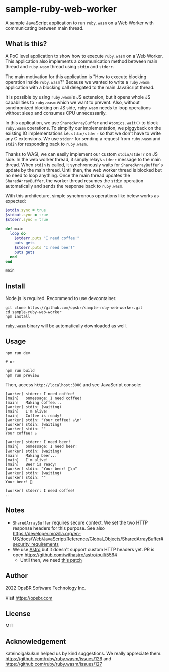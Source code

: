 # sample-ruby-web-worker

A sample JavaScript application to run `ruby.wasm` on a Web Worker with communicating between main thread.

## What is this?

A PoC level application to show how to execute `ruby.wasm` on a Web Worker. This application also implements
a communication method between main thread and `ruby.wasm` thread using `stdin` and `stderr`.

The main motivation for this application is "How to execute blocking operation inside `ruby.wasm`?"
Because we wanted to write a `ruby.wasm` application with a blocking call delegated to the main JavaScript thread.

It is possible by using `ruby.wasm`'s JS extension, but it opens whole JS capabilities to `ruby.wasm` which
we want to prevent. Also, without synchronized blocking on JS side, `ruby.wasm` needs to loop operations
without sleep and consumes CPU unnecessarily.

In this application, we use `SharedArrayBuffer` and `Atomics.wait()` to block `ruby.wasm` operations.
To simplify our implementation, we piggyback on the existing IO implementations i.e. `stdin/stderr`
so that we don't have to write any C extensions. We use `stderr` for sending a request from `ruby.wasm` and
`stdin` for responding back to `ruby.wasm`.

Thanks to WASI, we can easily implement our custom `stdin/stderr` on JS side. In the web worker thread,
it simply relays `stderr` message to the main thread. When `stdin` is called, it synchronously waits for
`SharedArrayBuffer`'s update by the main thread. Until then, the web worker thread is blocked but
no need to loop anything. Once the main thread updates the `SharedArrayBuffer`, the worker thread resumes
the `stdin` operation automatically and sends the response back to `ruby.wasm`.

With this architecture, simple synchronous operations like below works as expected:

```ruby
$stdin.sync = true
$stdout.sync = true
$stderr.sync = true

def main
  loop do
    $stderr.puts "I need coffee!"
    puts gets
    $stderr.puts "I need beer!"
    puts gets
  end
end

main
```

## Install

Node.js is required. Recommend to use devcontainer.

```
git clone https://github.com/opsbr/sample-ruby-web-worker.git
cd sample-ruby-web-worker
npm install
```

`ruby.wasm` binary will be automatically downloaded as well.

## Usage

```
npm run dev

# or

npm run build
npm run preview
```

Then, access `http://localhost:3000` and see JavaScript console:

```
[worker] stderr: I need coffee!
[main]   onmessage: I need coffee!
[main]   Making coffee...
[worker] stdin: (waiting)
[main]   I'm alive!
[main]   Coffee is ready!
[worker] stdin: "Your coffee! ☕\n"
[worker] stdin: (waiting)
[worker] stdin: ""
Your coffee! ☕

[worker] stderr: I need beer!
[main]   onmessage: I need beer!
[worker] stdin: (waiting)
[main]   Making beer...
[main]   I'm alive!
[main]   Beer is ready!
[worker] stdin: "Your beer! 🍺\n"
[worker] stdin: (waiting)
[worker] stdin: ""
Your beer! 🍺

[worker] stderr: I need coffee!
...
```

## Notes

- `SharedArrayBuffer` requires secure context. We set the two HTTP response headers for this purpose. See also https://developer.mozilla.org/en-US/docs/Web/JavaScript/Reference/Global_Objects/SharedArrayBuffer#security_requirements
- We use [Astro](https://astro.build/) but it doesn't support custom HTTP headers yet. PR is open https://github.com/withastro/astro/pull/5564
  - Until then, we need [this patch](https://github.com/opsbr/sample-ruby-web-worker/blob/main/patches/astro%2B1.6.14.patch)

## Author

2022 OpsBR Software Technology Inc.

Visit https://opsbr.com

## License

MIT

## Acknowledgement

kateinoigakukun helped us by kind suggestions. We really appreciate them.
https://github.com/ruby/ruby.wasm/issues/126 and https://github.com/ruby/ruby.wasm/issues/127
